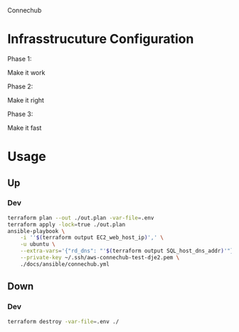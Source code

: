 Connechub


# Infrasstrucuture Configuration

Phase 1:

Make it work

Phase 2:

Make it right

Phase 3:

Make it fast


# Usage

## Up

### Dev

```bash
terraform plan --out ./out.plan -var-file=.env
terraform apply -lock=true ./out.plan
ansible-playbook \
    -i ''$(terraform output EC2_web_host_ip)',' \
    -u ubuntu \
    --extra-vars='{"rd_dns": "'$(terraform output SQL_host_dns_addr)'"}' \
    --private-key ~/.ssh/aws-connechub-test-dje2.pem \
    ./docs/ansible/connechub.yml
```


## Down

### Dev

```bash
terraform destroy -var-file=.env ./
```